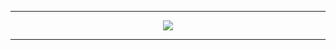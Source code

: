 ---

<div align="center">

 <a href='https://dcherish.github.io'>
  
 <img src='https://img.shields.io/badge/-GITHUB.IO-success?style=for-the-badge&logo=github'/>
  
 </a>

</div>

---